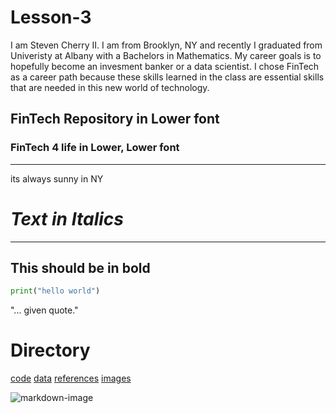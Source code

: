 # Lesson-3
I am Steven Cherry II. I am from Brooklyn, NY and recently I graduated from Univeristy at Albany with a Bachelors in Mathematics.
My career goals is to hopefully become an invesment banker or a data scientist.
I chose FinTech as a career path because these skills learned in the class are essential skills that are needed in this new world of technology.
## FinTech Repository in Lower font
### FinTech 4 life in Lower, Lower font

---

its always sunny in NY

# *Text in Italics*
---
**This should be in bold**
---
``` python
print("hello world")
```
"... given quote."


# Directory

[code](code)
[data](data)
[references](references)
[images](images)

![markdown-image](LebronJames.jpeg)

